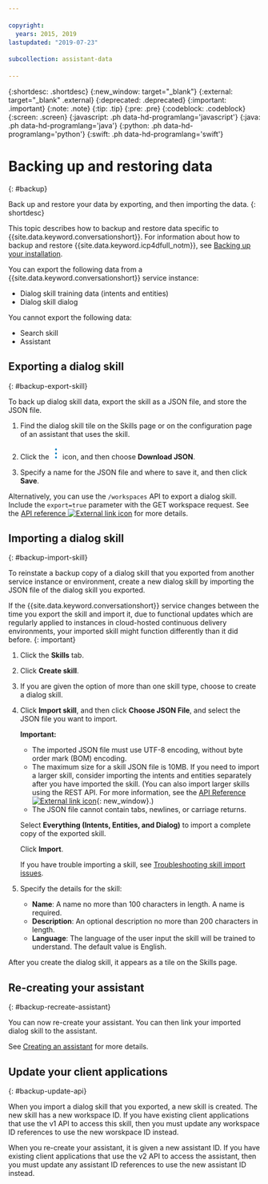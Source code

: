 ```yaml
---

copyright:
  years: 2015, 2019
lastupdated: "2019-07-23"

subcollection: assistant-data

---
```


{:shortdesc: .shortdesc}
{:new_window: target="_blank"}
{:external: target="_blank" .external}
{:deprecated: .deprecated}
{:important: .important}
{:note: .note}
{:tip: .tip}
{:pre: .pre}
{:codeblock: .codeblock}
{:screen: .screen}
{:javascript: .ph data-hd-programlang='javascript'}
{:java: .ph data-hd-programlang='java'}
{:python: .ph data-hd-programlang='python'}
{:swift: .ph data-hd-programlang='swift'}

# Backing up and restoring data
{: #backup}

Back up and restore your data by exporting, and then importing the data.
{: shortdesc}

This topic describes how to backup and restore data specific to {{site.data.keyword.conversationshort}}. For information about how to backup and restore {{site.data.keyword.icp4dfull_notm}}, see [Backing up your installation](https://www.ibm.com/support/knowledgecenter/SSQNUZ_2.1.0/com.ibm.icpdata.doc/zen/admin/backup_install.html).

You can export the following data from a {{site.data.keyword.conversationshort}} service instance:

- Dialog skill training data (intents and entities)
- Dialog skill dialog

You cannot export the following data:

- Search skill
- Assistant

## Exporting a dialog skill
{: #backup-export-skill}

To back up dialog skill data, export the skill as a JSON file, and store the JSON file.

1.  Find the dialog skill tile on the Skills page or on the configuration page of an assistant that uses the skill.

1.  Click the ![open and close list of options](images/kabob-beta.png) icon, and then choose **Download JSON**.

1.  Specify a name for the JSON file and where to save it, and then click **Save**.

Alternatively, you can use the `/workspaces` API to export a dialog skill. Include the `export=true` parameter with the GET workspace request. See the [API reference ![External link icon](../../icons/launch-glyph.svg "External link icon")](https://cloud.ibm.com/apidocs/assistant#get-information-about-a-workspace) for more details.

## Importing a dialog skill
{: #backup-import-skill}

To reinstate a backup copy of a dialog skill that you exported from another service instance or environment, create a new dialog skill by importing the JSON file of the dialog skill you exported.

If the {{site.data.keyword.conversationshort}} service changes between the time you export the skill and import it, due to functional updates which are regularly applied to instances in cloud-hosted continuous delivery environments, your imported skill might function differently than it did before.
{: important}

1.  Click the **Skills** tab.

1.  Click **Create skill**.

1.  If you are given the option of more than one skill type, choose to create a dialog skill.

1.  Click **Import skill**, and then click **Choose JSON File**, and select the JSON file you want to import.

    **Important:**

    - The imported JSON file must use UTF-8 encoding, without byte order mark (BOM) encoding.
    - The maximum size for a skill JSON file is 10MB. If you need to import a larger skill, consider importing the intents and entities separately after you have imported the skill. (You can also import larger skills using the REST API. For more information, see the [API Reference ![External link icon](../../icons/launch-glyph.svg "External link icon")](https://cloud.ibm.com/apidocs/assistant#create-workspace){: new_window}.)
    - The JSON file cannot contain tabs, newlines, or carriage returns.

    Select **Everything (Intents, Entities, and Dialog)** to import a complete copy of the exported skill.

    Click **Import**.

    If you have trouble importing a skill, see [Troubleshooting skill import issues](/docs/services/assistant-data?topic=assistant-data-skill-add#skill-add-import-errors).

1.  Specify the details for the skill:

    - **Name**: A name no more than 100 characters in length. A name is required.
    - **Description**: An optional description no more than 200 characters in length.
    - **Language**: The language of the user input the skill will be trained to understand. The default value is English.

After you create the dialog skill, it appears as a tile on the Skills page.

## Re-creating your assistant
{: #backup-recreate-assistant}

You can now re-create your assistant. You can then link your imported dialog skill to the assistant.

See [Creating an assistant](/docs/services/assistant-data?topic=assistant-data-assistant-add) for more details.

## Update your client applications
{: #backup-update-api}

When you import a dialog skill that you exported, a new skill is created. The new skill has a new workspace ID. If you have existing client applications that use the v1 API to access this skill, then you must update any workspace ID references to use the new worskpace ID instead.

When you re-create your assistant, it is given a new assistant ID. If you have existing client applications that use the v2 API to access the assistant, then you must update any assistant ID references to use the new assistant ID instead.
